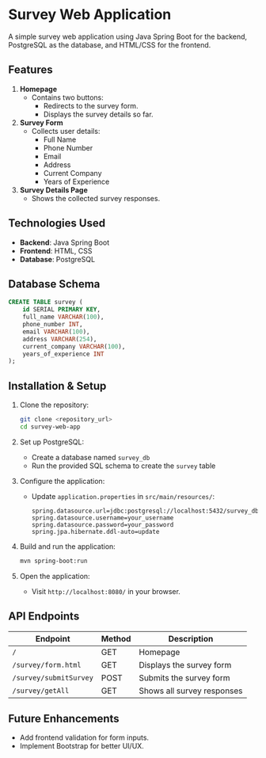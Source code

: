 # Survey Web Application

A simple survey web application using Java Spring Boot for the backend, PostgreSQL as the database, and HTML/CSS for the frontend.

## Features
1. **Homepage**
   - Contains two buttons:
     - Redirects to the survey form.
     - Displays the survey details so far.
2. **Survey Form**
   - Collects user details:
     - Full Name
     - Phone Number
     - Email
     - Address
     - Current Company
     - Years of Experience
3. **Survey Details Page**
   - Shows the collected survey responses.

## Technologies Used
- **Backend**: Java Spring Boot
- **Frontend**: HTML, CSS
- **Database**: PostgreSQL

## Database Schema
```sql
CREATE TABLE survey (
    id SERIAL PRIMARY KEY,
    full_name VARCHAR(100),
    phone_number INT,
    email VARCHAR(100),
    address VARCHAR(254),
    current_company VARCHAR(100),
    years_of_experience INT
);
```

## Installation & Setup
1. Clone the repository:
   ```sh
   git clone <repository_url>
   cd survey-web-app
   ```

2. Set up PostgreSQL:
   - Create a database named `survey_db`
   - Run the provided SQL schema to create the `survey` table

3. Configure the application:
   - Update `application.properties` in `src/main/resources/`:
     ```properties
     spring.datasource.url=jdbc:postgresql://localhost:5432/survey_db
     spring.datasource.username=your_username
     spring.datasource.password=your_password
     spring.jpa.hibernate.ddl-auto=update
     ```

4. Build and run the application:
   ```sh
   mvn spring-boot:run
   ```

5. Open the application:
   - Visit `http://localhost:8080/` in your browser.

## API Endpoints
| Endpoint | Method | Description |
|----------|--------|-------------|
| `/` | GET | Homepage |
| `/survey/form.html` | GET | Displays the survey form |
| `/survey/submitSurvey` | POST | Submits the survey form |
| `/survey/getAll` | GET | Shows all survey responses |

## Future Enhancements
- Add frontend validation for form inputs.
- Implement Bootstrap for better UI/UX.

